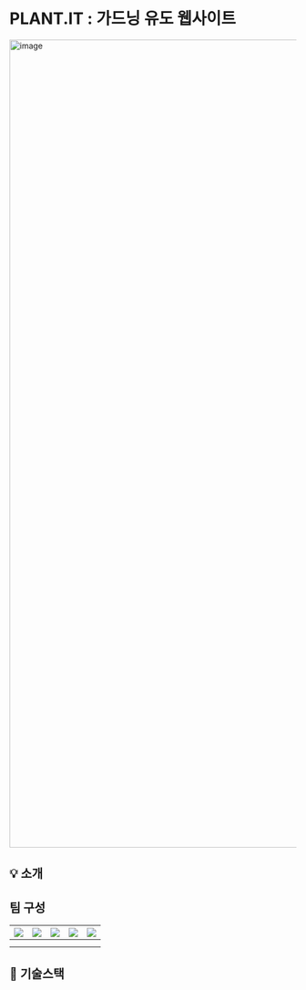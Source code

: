 # PLANT.IT : 가드닝 유도 웹사이트 
<img width="1418" alt="image" src="https://user-images.githubusercontent.com/86584041/223015659-e10b33ff-c9de-4448-9b1e-c82141d59d4c.png">


## :bulb: 소개
  
## 팀 구성
| ![](assets/logo/logo-new-splash.png) | ![](assets/logo/logo-new-splash.png) | ![](https://github.com/YuSoeun.png) | ![](https://github.com/tjdgml97.png) | ![](https://github.com/chanhk-im.png) |
| :------------------------------------: | :------------------------------------: | :------------------------------------: | :------------------------------------: | :------------------------------------: |
|                          |                        |                           |                          |                          |
|                          |                        |                           |                          |                          |.  

  
## 🔧 기술스택
